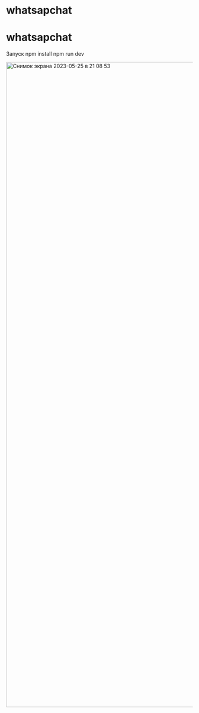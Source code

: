 # whatsapchat

# whatsapchat

Запуск 
npm install
npm run dev

<img width="1743" alt="Снимок экрана 2023-05-25 в 21 08 53" src="https://github.com/andersonvalley/whatsapchat/assets/64207898/58851b82-b55f-4e4b-a539-0be4a30e2f6b">
